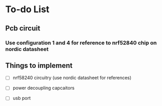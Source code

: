# To-do List

## Pcb circuit
### Use configuration 1 and 4 for reference to nrf52840 chip on nordic datasheet

## Things to implement
- [ ] nrf58240 circuitry (use nordic datasheet for references)
- [ ] power decoupling capcaitors
- [ ] usb port

